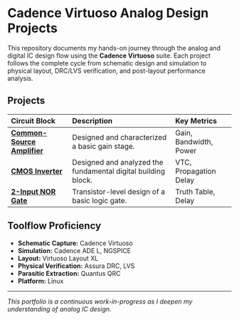# Cadence Virtuoso Analog Design Projects

This repository documents my hands-on journey through the analog and digital IC design flow using the **Cadence Virtuoso** suite. Each project follows the complete cycle from schematic design and simulation to physical layout, DRC/LVS verification, and post-layout performance analysis.

## Projects

| Circuit Block | Description | Key Metrics |
| :--- | :--- | :--- |
| [**Common-Source Amplifier**](./CS_Amplifier/) | Designed and characterized a basic gain stage. | Gain, Bandwidth, Power |
| [**CMOS Inverter**](./Inverter/) | Designed and analyzed the fundamental digital building block. | VTC, Propagation Delay |
| [**2-Input NOR Gate**](./NOR_Gate/) | Transistor-level design of a basic logic gate. | Truth Table, Delay |

## Toolflow Proficiency
- **Schematic Capture:** Cadence Virtuoso
- **Simulation:** Cadence ADE L, NGSPICE
- **Layout:** Virtuoso Layout XL
- **Physical Verification:** Assura DRC, LVS
- **Parasitic Extraction:** Quantus QRC
- **Platform:** Linux

---
*This portfolio is a continuous work-in-progress as I deepen my understanding of analog IC design.*
